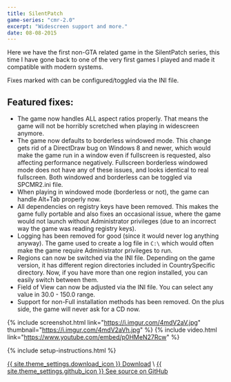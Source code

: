 ```yaml
---
title: SilentPatch
game-series: "cmr-2.0"
excerpt: "Widescreen support and more."
date: 08-08-2015
---
```


Here we have the first non-GTA related game in the SilentPatch series, this time I have gone back to one of the very first games I played and made it compatible with modern systems.

Fixes marked with <i class="fas fa-cog"></i> can be configured/toggled via the INI file.

## Featured fixes:
* The game now handles ALL aspect ratios properly.
That means the game will not be horribly scretched when playing in widescreen anymore.
* <i class="fas fa-cog"></i> The game now defaults to borderless windowed mode. This change gets rid of a DirectDraw bug on Windows 8 and newer,
which would make the game run in a window even if fullscreen is requested, also affecting performance negatively.
Fullscreen borderless windowed mode does not have any of these issues, and looks identical to real fullscreen.
Both windowed and borderless can be toggled via SPCMR2.ini file.
* When playing in windowed mode (borderless or not), the game can handle Alt+Tab properly now.
* All dependencies on registry keys have been removed. This makes the game fully portable and also fixes an
occasional issue, where the game would not launch without Administrator privileges (due to an incorrect way
the game was reading registry keys).
* Logging has been removed for good (since it would never log anything anyway). The game used to create
a log file in `C:\` which would often make the game require Administrator privileges to run.
* <i class="fas fa-cog"></i> Regions can now be switched via the INI file. Depending on the game version, it has different region directories
included in CountrySpecific directory. Now, if you have more than one region installed, you can easily switch
between them.
* <i class="fas fa-cog"></i> Field of View can now be adjusted via the INI file. You can select any value in 30.0 - 150.0 range.
* Support for non-Full installation methods has been removed. On the plus side, the game will never ask for a CD now.

{% include screenshot.html link="https://i.imgur.com/4mdV2aV.jpg" thumbnail="https://i.imgur.com/4mdV2aVh.jpg" %}
{% include video.html link="https://www.youtube.com/embed/p0HMeN27Rcw" %}

{% include setup-instructions.html %}

<a href="https://github.com/CookiePLMonster/SilentPatchCMR2/releases/latest/download/silentpatch_cmr2.zip" class="button" role="button">{{ site.theme_settings.download_icon }} Download</a> \\
<a href="https://github.com/CookiePLMonster/SilentPatchCMR2" class="button github" role="button" target="_blank">{{ site.theme_settings.github_icon }} See source on GitHub</a>